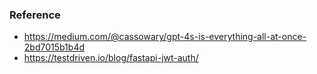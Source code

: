 ### Reference
- https://medium.com/@cassowary/gpt-4s-is-everything-all-at-once-2bd7015b1b4d
- https://testdriven.io/blog/fastapi-jwt-auth/